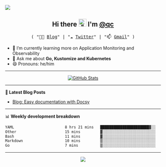 ![](https://github.com/qclaogui/qclaogui/assets/17244565/24f4a82f-476e-4f7b-a19d-26d7b672c646)

<h2 align="center"> Hi there <img src="https://github.com/qclaogui/qclaogui/assets/17244565/e26bbd40-de63-4001-9f93-918ea366bb3b" width="25px" alt="👋"> I'm <a href="https://github.com/qclaogui">@qc</a></h2>
<p align="center">
  <samp>( "👨‍💻 <a href="https://qclaogui.github.io/blog/">Blog</a>" | "☁️ <a href="https://twitter.com/qclaogui">Twitter</a>" | "📫 <a href="mailto:qclaogui@gmail.com">Gmail</a>" )</samp>
</p>

- 🌱 I’m currently learning more on Application Monitoring and Observability
- 💬 Ask me about **Go, Kustomize and Kubernetes**
- 😄 Pronouns: he/him

-------

<p align="center">
  <a href="https://github.com/qclaogui">
    <img alt="GitHub Stats" src="https://github-readme-stats.vercel.app/api?username=qclaogui&custom_title=GitHub%20Stats&show_icons=true&rank_icon=github&theme=transparent&count_private=true&include_all_commits=true&hide_border=true" />
  </a>
</p>

-------

**📝 Latest Blog Posts**

<!-- BLOG-POST-LIST:START -->
- [Blog: Easy documentation with Docsy](https://qclaogui.github.io/blog/news/first-post/)
<!-- BLOG-POST-LIST:END -->

-------

📊 **Weekly development breakdown**

<!--START_SECTION:waka-->

```txt
YAML                       8 hrs 21 mins   ██████████████████████▓░░   90.17 %
Other                      15 mins         ▓░░░░░░░░░░░░░░░░░░░░░░░░   02.76 %
Bash                       11 mins         ▓░░░░░░░░░░░░░░░░░░░░░░░░   02.13 %
Markdown                   10 mins         ▒░░░░░░░░░░░░░░░░░░░░░░░░   01.88 %
Go                         7 mins          ▒░░░░░░░░░░░░░░░░░░░░░░░░   01.33 %
```

<!--END_SECTION:waka-->

-------

<p align="center">
  <a href="https://github.com/qclaogui/qclaogui">
    <img src="https://komarev.com/ghpvc/?username=qclaogui&label=Profile+views" />
  </a>
</p>

<!--
**qclaogui/qclaogui** is a ✨ _special_ ✨ repository because its `README.md` (this file) appears on your GitHub profile.

Here are some ideas to get you started:

- 🔭 I’m currently working on ...
- 🌱 I’m currently learning ...
- 👯 I’m looking to collaborate on ...
- 🤔 I’m looking for help with ...
- 💬 Ask me about ...
- 📫 How to reach me: ...
- 😄 Pronouns: ...
- ⚡ Fun fact: ...
-->
